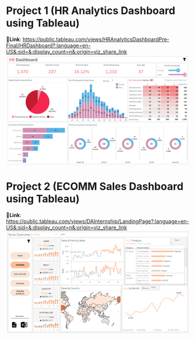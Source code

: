 # Project 1 (HR Analytics Dashboard using Tableau)
🔗**Link**: https://public.tableau.com/views/HRAnalyticsDashboardPre-Final/HRDashboard?:language=en-US&:sid=&:display_count=n&:origin=viz_share_link \
![HR Dashboard View](HR%20Dashboard%20image.PNG)

# Project 2 (ECOMM Sales Dashboard using Tableau)
🔗**Link**: https://public.tableau.com/views/DAInternship/LandingPage?:language=en-US&:sid=&:display_count=n&:origin=viz_share_link \
![ECOMM Dashboard View](Sales%20Overview%20image.PNG)
